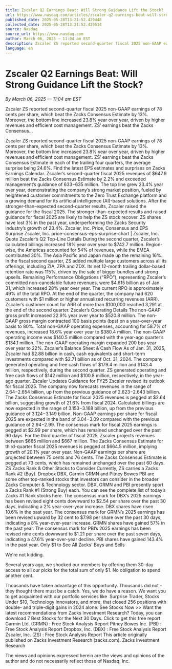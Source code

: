 ```yaml
---
title: Zscaler Q2 Earnings Beat: Will Strong Guidance Lift the Stock?
url: https://www.nasdaq.com/articles/zscaler-q2-earnings-beat-will-strong-guidance-lift-stock
published_date: 2025-05-28T13:21:52.429448
collected_date: 2025-05-28T13:21:52.429514
source: Nasdaq
source_url: https://www.nasdaq.com
author: March 06, 2025 — 11:04 am EST
description: Zscaler ZS reported second-quarter fiscal 2025 non-GAAP earnings of 78 cents per share, which beat the Zacks Consensus Estimate by 13%. Moreover, the bottom line increased 23.8% year over year, driven by higher revenues and efficient cost management. ZS’ earnings beat the Zacks Consensus...
language: en
---
```


# Zscaler Q2 Earnings Beat: Will Strong Guidance Lift the Stock?

*By March 06, 2025 — 11:04 am EST*

Zscaler ZS reported second-quarter fiscal 2025 non-GAAP earnings of 78 cents per share, which beat the Zacks Consensus Estimate by 13%. Moreover, the bottom line increased 23.8% year over year, driven by higher revenues and efficient cost management. ZS’ earnings beat the Zacks Consensus...

Zscaler ZS reported second-quarter fiscal 2025 non-GAAP earnings of 78 cents per share, which beat the Zacks Consensus Estimate by 13%. Moreover, the bottom line increased 23.8% year over year, driven by higher revenues and efficient cost management. ZS’ earnings beat the Zacks Consensus Estimate in each of the trailing four quarters, the average surprise being 24.6%. 
 Find the latest EPS estimates and surprises on Zacks Earnings Calendar. Zscaler’s second-quarter fiscal 2025 revenues of $647.9 million beat the Zacks Consensus Estimate by 2.2% and exceeded management’s guidance of $633-$635 million. The top line grew 23.4% year over year, demonstrating the company’s strong market position, fueled by heightened customer commitments to the Zero Trust Exchange platform and a growing demand for its artificial intelligence (AI)-based solutions. After the stronger-than-expected second-quarter results, Zscaler raised the guidance for the fiscal 2025. The stronger-than-expected results and raised guidance for fiscal 2025 are likely to help the ZS stock recover. ZS shares have lost 3% in the past year, underperforming the Zacks Security industry’s growth of 23.4%. Zscaler, Inc. Price, Consensus and EPS Surprise Zscaler, Inc. price-consensus-eps-surprise-chart | Zscaler, Inc. Quote Zscaler’s Q2 Top-Line Details During the second quarter, Zscaler’s calculated billings increased 18% year over year to $742.7 million. 
 Region-wise, the Americas accounted for 54% of revenues, while the EMEA contributed 30%. The Asia Pacific and Japan made up the remaining 16%. In the fiscal second quarter, ZS added multiple large customers across all its offerings, including ZIA, ZPA and ZDX. Its net 12-month trailing dollar-based retention rate was 115%, driven by the sale of bigger bundles and strong upsells. Remaining Performance Obligations (“RPO”), representing Zscaler’s committed non-cancelable future revenues, were $4.615 billion as of Jan. 31, which increased 28% year over year. The current RPO is approximately 49% of the total RPO. At the end of the quarter, the company had 620 customers with $1 million or higher annualized recurring revenues (ARR). Zscaler’s customer count for ARR of more than $100,000 reached 3,291 at the end of the second quarter. Zscaler’s Operating Details The non-GAAP gross profit increased 22.9% year over year to $520.8 million. The non-GAAP gross margin contracted 100 basis points (bps) on a year-over-year basis to 80%. Total non-GAAP operating expenses, accounting for 58.7% of revenues, increased 18.6% year over year to $380.4 million. 
 The non-GAAP operating income was $140.5 million compared with the year-ago quarter’s $134.1 million. The non-GAAP operating margin expanded 200 bps year over year to 22%. Zscaler’s Balance Sheet &amp; Cash Flow As of Jan. 31, 2025, Zscaler had $2.88 billion in cash, cash equivalents and short-term investments compared with $2.71 billion as of Oct. 31, 2024. The company generated operating and free cash flows of $179.4 million and $143.4 million, respectively, during the second quarter. ZS generated operating and free cash flows of $142 million and $100.8 million, respectively, in the year-ago quarter. Zscaler Updates Guidance for FY25 Zscaler revised its outlook for fiscal 2025. The company now forecasts revenues in the range of $2.64-$2.654 billion, up from the previous guidance of $2.623-$2.643 billion. The Zacks Consensus Estimate for fiscal 2025 revenues is pegged at $2.64 billion, suggesting growth of 21.6% from fiscal 2024. Calculated billings are now expected in the range of $3.153-$3.168 billion, up from the previous guidance of $3.124-$3.149 billion. 
 Non-GAAP earnings per share for fiscal 2025 are expected in the band of $3.04-$3.09 compared with the previous guidance of $2.94-$2.99. The consensus mark for fiscal 2025 earnings is pegged at $2.99 per share, which has remained unchanged over the past 90 days. For the third quarter of fiscal 2025, Zscaler projects revenues between $665 million and $667 million. The Zacks Consensus Estimate for third-quarter fiscal 2025 revenues is pegged at $664.5 million, implying growth of 20.1% year over year. Non-GAAP earnings per share are projected between 75 cents and 76 cents. The Zacks Consensus Estimate is pegged at 73 cents, which has remained unchanged over the past 60 days. ZS Zacks Rank &amp; Other Stocks to Consider Currently, ZS carries a Zacks Rank #2 (Buy). Dropbox DBX, Garmin GRMN and Pitney Bowes PBI are some other top-ranked stocks that investors can consider in the broader Zacks Computer &amp; Technology sector. DBX, GRMN and PBI presently sport a Zacks Rank #1 (Strong Buy) each. You can see the complete list of today’s Zacks #1 Rank stocks here. 
 The consensus mark for DBX’s 2025 earnings has been revised eight cents downward to $2.54 per share over the past 30 days, indicating a 2% year-over-year increase. DBX shares have risen 10.6% in the past year. The consensus mark for GRMN’s 2025 earnings has been revised upward by 32 cent to $7.98 per share over the past 30 days, indicating a 8% year-over-year increase. GRMN shares have gained 57% in the past year. The consensus mark for PBI’s 2025 earnings has been revised nine cents downward to $1.21 per share over the past seven days, indicating a 47.6% year-over-year decline. PBI shares have gained 143.4% in the past year. 
 Only $1 to See All Zacks' Buys and Sells 
 
 We're not kidding. 
 
 Several years ago, we shocked our members by offering them 30-day access to all our picks for the total sum of only $1. No obligation to spend another cent. 
 
 Thousands have taken advantage of this opportunity. Thousands did not - they thought there must be a catch. Yes, we do have a reason. We want you to get acquainted with our portfolio services like  Surprise Trader, Stocks Under $10, Technology Innovators, and more, that closed 256 positions with double- and triple-digit gains in 2024 alone. See Stocks Now &gt;&gt; Want the latest recommendations from Zacks Investment Research? Today, you can download 7 Best Stocks for the Next 30 Days. Click to get this free report Garmin Ltd. (GRMN) : Free Stock Analysis Report Pitney Bowes Inc. (PBI) : Free Stock Analysis Report Dropbox, Inc. (DBX) : Free Stock Analysis Report Zscaler, Inc. (ZS) : Free Stock Analysis Report This article originally published on Zacks Investment Research (zacks.com). Zacks Investment Research

The views and opinions expressed herein are the views and opinions of the author and do not necessarily reflect those of Nasdaq, Inc.